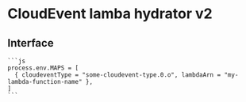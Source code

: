 # CloudEvent lamba hydrator v2

## Interface

    ```js
    process.env.MAPS = [
      { cloudeventType = "some-cloudevent-type.0.o", lambdaArn = "my-lambda-function-name" },
    ]
    ```
